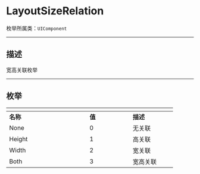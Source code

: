 # LayoutSizeRelation

枚举所属类：`UIComponent`

------------------------------------------------------------------------------------------
## 描述

宽高关联枚举

------------------------------------------------------------------------------------------
## 枚举

|<div style="width:200px"></div>|<div style="width:100px"></div>|<div style="width:100px"></div>|
|:---   |:---|:---|
|**名称**   |**值**  |**描述**|
|None   |0   |无关联|
|Height|1   |高关联|
|Width|2   |宽关联|
|Both|3   |宽高关联|

